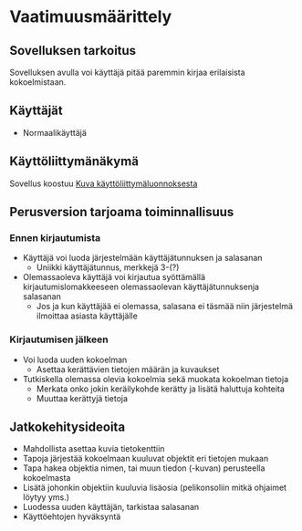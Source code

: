 # Vaatimuusmäärittely
## Sovelluksen tarkoitus
Sovelluksen avulla voi käyttäjä pitää paremmin kirjaa erilaisista kokoelmistaan.

## Käyttäjät
* Normaalikäyttäjä

## Käyttöliittymänäkymä
Sovellus koostuu 
[Kuva käyttöliittymäluonnoksesta](https://github.com/Hogwarter/ot-harjoitustyo/blob/master/h-tyo/dokumentaatio/Kayttoliittymaluonnos.jpeg)

## Perusversion tarjoama toiminnallisuus

### Ennen kirjautumista
* Käyttäjä voi luoda järjestelmään käyttäjätunnuksen ja salasanan
  * Uniikki käyttäjätunnus, merkkejä 3-(?)
* Olemassaoleva käyttäjä voi kirjautua syöttämällä kirjautumislomakkeeseen olemassaolevan käyttäjätunnuksenja salasanan
  * Jos ja kun  käyttäjää ei olemassa, salasana ei täsmää niin järjestelmä ilmoittaa asiasta käyttäjälle

### Kirjautumisen jälkeen
* Voi luoda uuden kokoelman
  * Asettaa kerättävien tietojen määrän ja kuvaukset
* Tutkiskella olemassa olevia kokoelmia sekä muokata kokoelman tietoja 
  * Merkata onko jokin keräilykohde kerätty ja lisätä haluttuja kohteita
  * Muuttaa kerättyjä tietoja

## Jatkokehitysideoita
* Mahdollista asettaa kuvia tietokenttiin
* Tapoja järjestää kokoelmaan kuuluvat objektit eri tietojen mukaan
* Tapa hakea objektia nimen, tai muun tiedon (-kuvan) perusteella kokoelmasta
* Lisätä johonkin objektiin kuuluvia lisäosia (pelikonsoliin mitkä ohjaimet löytyy yms.)
* Luodessa uuden käyttäjän, tarkistaa salasanan
* Käyttöehtojen hyväksyntä

